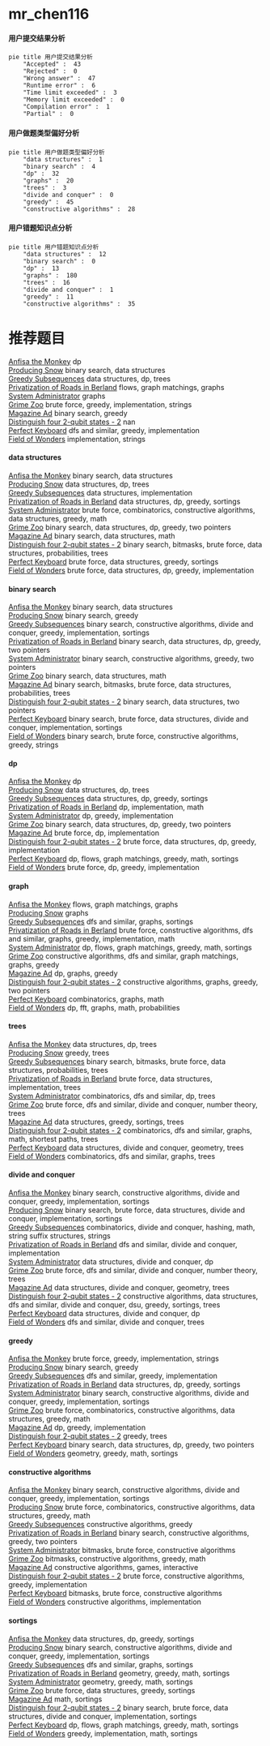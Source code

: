 # mr_chen116
<!-- tabs:start -->
#### **用户提交结果分析**

```mermaid
pie title 用户提交结果分析
    "Accepted" :  43
    "Rejected" :  0
    "Wrong answer" :  47
    "Runtime error" :  6
    "Time limit exceeded" :  3
    "Memory limit exceeded" :  0
    "Compilation error" :  1
    "Partial" :  0
```
#### **用户做题类型偏好分析**

```mermaid
pie title 用户做题类型偏好分析
    "data structures" :  1
    "binary search" :  4
    "dp" :  32
    "graphs" :  20
    "trees" :  3
    "divide and conquer" :  0
    "greedy" :  45
    "constructive algorithms" :  28
```
#### **用户错题知识点分析**

```mermaid
pie title 用户错题知识点分析
    "data structures" :  12
    "binary search" :  0
    "dp" :  13
    "graphs" :  180
    "trees" :  16
    "divide and conquer" :  1
    "greedy" :  11
    "constructive algorithms" :  35
```
<!-- tabs:end -->
# 推荐题目
[Anfisa the Monkey](http://codeforces.com/problemset/problem/44/E)		dp		  
[Producing Snow](http://codeforces.com/problemset/problem/923/B)		binary search,
                        data structures		  
[Greedy Subsequences](http://codeforces.com/problemset/problem/1132/G)		data structures,
                        dp,
                        trees		  
[Privatization of Roads in Berland](http://codeforces.com/problemset/problem/1070/I)		flows,
                        graph matchings,
                        graphs		  
[System Administrator](http://codeforces.com/problemset/problem/22/C)		graphs		  
[Grime Zoo](http://codeforces.com/problemset/problem/1411/D)		brute force,
                        greedy,
                        implementation,
                        strings		  
[Magazine Ad](http://codeforces.com/problemset/problem/803/D)		binary search,
                        greedy		  
[Distinguish four 2-qubit states - 2](http://codeforces.com/problemset/problem/1002/B4)		nan		  
[Perfect Keyboard](http://codeforces.com/problemset/problem/1303/C)		dfs and similar,
                        greedy,
                        implementation		  
[Field of Wonders](http://codeforces.com/problemset/problem/883/E)		implementation,
                        strings		  
<!-- tabs:start -->
#### **data structures**
[Anfisa the Monkey](http://codeforces.com/problemset/problem/923/B)		binary search,
                        data structures		  
[Producing Snow](http://codeforces.com/problemset/problem/1132/G)		data structures,
                        dp,
                        trees		  
[Greedy Subsequences](http://codeforces.com/problemset/problem/319/B)		data structures,
                        implementation		  
[Privatization of Roads in Berland](http://codeforces.com/problemset/problem/777/B)		data structures,
                        dp,
                        greedy,
                        sortings		  
[System Administrator](http://codeforces.com/problemset/problem/1276/C)		brute force,
                        combinatorics,
                        constructive algorithms,
                        data structures,
                        greedy,
                        math		  
[Grime Zoo](http://codeforces.com/problemset/problem/1492/C)		binary search,
                        data structures,
                        dp,
                        greedy,
                        two pointers		  
[Magazine Ad](http://codeforces.com/problemset/problem/1490/G)		binary search,
                        data structures,
                        math		  
[Distinguish four 2-qubit states - 2](http://codeforces.com/problemset/problem/1479/D)		binary search,
                        bitmasks,
                        brute force,
                        data structures,
                        probabilities,
                        trees		  
[Perfect Keyboard](http://codeforces.com/problemset/problem/1497/A)		brute force,
                        data structures,
                        greedy,
                        sortings		  
[Field of Wonders](http://codeforces.com/problemset/problem/1491/C)		brute force,
                        data structures,
                        dp,
                        greedy,
                        implementation		  
#### **binary search**
[Anfisa the Monkey](http://codeforces.com/problemset/problem/923/B)		binary search,
                        data structures		  
[Producing Snow](http://codeforces.com/problemset/problem/803/D)		binary search,
                        greedy		  
[Greedy Subsequences](http://codeforces.com/problemset/problem/1237/C2)		binary search,
                        constructive algorithms,
                        divide and conquer,
                        greedy,
                        implementation,
                        sortings		  
[Privatization of Roads in Berland](http://codeforces.com/problemset/problem/1492/C)		binary search,
                        data structures,
                        dp,
                        greedy,
                        two pointers		  
[System Administrator](http://codeforces.com/problemset/problem/1463/D)		binary search,
                        constructive algorithms,
                        greedy,
                        two pointers		  
[Grime Zoo](http://codeforces.com/problemset/problem/1490/G)		binary search,
                        data structures,
                        math		  
[Magazine Ad](http://codeforces.com/problemset/problem/1479/D)		binary search,
                        bitmasks,
                        brute force,
                        data structures,
                        probabilities,
                        trees		  
[Distinguish four 2-qubit states - 2](http://codeforces.com/problemset/problem/1436/E)		binary search,
                        data structures,
                        two pointers		  
[Perfect Keyboard](http://codeforces.com/problemset/problem/1461/D)		binary search,
                        brute force,
                        data structures,
                        divide and conquer,
                        implementation,
                        sortings		  
[Field of Wonders](http://codeforces.com/problemset/problem/1493/C)		binary search,
                        brute force,
                        constructive algorithms,
                        greedy,
                        strings		  
#### **dp**
[Anfisa the Monkey](http://codeforces.com/problemset/problem/44/E)		dp		  
[Producing Snow](http://codeforces.com/problemset/problem/1132/G)		data structures,
                        dp,
                        trees		  
[Greedy Subsequences](http://codeforces.com/problemset/problem/777/B)		data structures,
                        dp,
                        greedy,
                        sortings		  
[Privatization of Roads in Berland](http://codeforces.com/problemset/problem/375/E)		dp,
                        implementation,
                        math		  
[System Administrator](http://codeforces.com/problemset/problem/489/C)		dp,
                        greedy,
                        implementation		  
[Grime Zoo](http://codeforces.com/problemset/problem/1492/C)		binary search,
                        data structures,
                        dp,
                        greedy,
                        two pointers		  
[Magazine Ad](https://codeforces.com/contest/1457/problem/C)		brute force,
                        dp,
                        implementation		  
[Distinguish four 2-qubit states - 2](http://codeforces.com/problemset/problem/1491/C)		brute force,
                        data structures,
                        dp,
                        greedy,
                        implementation		  
[Perfect Keyboard](http://codeforces.com/problemset/problem/1437/C)		dp,
                        flows,
                        graph matchings,
                        greedy,
                        math,
                        sortings		  
[Field of Wonders](http://codeforces.com/problemset/problem/1499/B)		brute force,
                        dp,
                        greedy,
                        implementation		  
#### **graph**
[Anfisa the Monkey](http://codeforces.com/problemset/problem/1070/I)		flows,
                        graph matchings,
                        graphs		  
[Producing Snow](http://codeforces.com/problemset/problem/22/C)		graphs		  
[Greedy Subsequences](https://codeforces.com/contest/512/problem/A)		dfs and similar,
                        graphs,
                        sortings		  
[Privatization of Roads in Berland](http://codeforces.com/problemset/problem/1487/C)		brute force,
                        constructive algorithms,
                        dfs and similar,
                        graphs,
                        greedy,
                        implementation,
                        math		  
[System Administrator](http://codeforces.com/problemset/problem/1437/C)		dp,
                        flows,
                        graph matchings,
                        greedy,
                        math,
                        sortings		  
[Grime Zoo](http://codeforces.com/problemset/problem/1470/D)		constructive algorithms,
                        dfs and similar,
                        graph matchings,
                        graphs,
                        greedy		  
[Magazine Ad](http://codeforces.com/problemset/problem/1476/C)		dp,
                        graphs,
                        greedy		  
[Distinguish four 2-qubit states - 2](http://codeforces.com/problemset/problem/1304/D)		constructive algorithms,
                        graphs,
                        greedy,
                        two pointers		  
[Perfect Keyboard](http://codeforces.com/problemset/problem/1475/C)		combinatorics,
                        graphs,
                        math		  
[Field of Wonders](http://codeforces.com/problemset/problem/553/E)		dp,
                        fft,
                        graphs,
                        math,
                        probabilities		  
#### **trees**
[Anfisa the Monkey](http://codeforces.com/problemset/problem/1132/G)		data structures,
                        dp,
                        trees		  
[Producing Snow](http://codeforces.com/problemset/problem/526/G)		greedy,
                        trees		  
[Greedy Subsequences](http://codeforces.com/problemset/problem/1479/D)		binary search,
                        bitmasks,
                        brute force,
                        data structures,
                        probabilities,
                        trees		  
[Privatization of Roads in Berland](http://codeforces.com/problemset/problem/1511/C)		brute force,
                        data structures,
                        implementation,
                        trees		  
[System Administrator](http://codeforces.com/problemset/problem/1499/F)		combinatorics,
                        dfs and similar,
                        dp,
                        trees		  
[Grime Zoo](http://codeforces.com/problemset/problem/1491/E)		brute force,
                        dfs and similar,
                        divide and conquer,
                        number theory,
                        trees		  
[Magazine Ad](http://codeforces.com/problemset/problem/1466/D)		data structures,
                        greedy,
                        sortings,
                        trees		  
[Distinguish four 2-qubit states - 2](http://codeforces.com/problemset/problem/1495/D)		combinatorics,
                        dfs and similar,
                        graphs,
                        math,
                        shortest paths,
                        trees		  
[Perfect Keyboard](http://codeforces.com/problemset/problem/1303/G)		data structures,
                        divide and conquer,
                        geometry,
                        trees		  
[Field of Wonders](http://codeforces.com/problemset/problem/1454/E)		combinatorics,
                        dfs and similar,
                        graphs,
                        trees		  
#### **divide and conquer**
[Anfisa the Monkey](http://codeforces.com/problemset/problem/1237/C2)		binary search,
                        constructive algorithms,
                        divide and conquer,
                        greedy,
                        implementation,
                        sortings		  
[Producing Snow](http://codeforces.com/problemset/problem/1461/D)		binary search,
                        brute force,
                        data structures,
                        divide and conquer,
                        implementation,
                        sortings		  
[Greedy Subsequences](http://codeforces.com/problemset/problem/1466/G)		combinatorics,
                        divide and conquer,
                        hashing,
                        math,
                        string suffix structures,
                        strings		  
[Privatization of Roads in Berland](http://codeforces.com/problemset/problem/1490/D)		dfs and similar,
                        divide and conquer,
                        implementation		  
[System Administrator](https://codeforces.com/contest/1483/problem/C)		data structures,
                        divide and conquer,
                        dp		  
[Grime Zoo](http://codeforces.com/problemset/problem/1491/E)		brute force,
                        dfs and similar,
                        divide and conquer,
                        number theory,
                        trees		  
[Magazine Ad](http://codeforces.com/problemset/problem/1303/G)		data structures,
                        divide and conquer,
                        geometry,
                        trees		  
[Distinguish four 2-qubit states - 2](http://codeforces.com/problemset/problem/1494/D)		constructive algorithms,
                        data structures,
                        dfs and similar,
                        divide and conquer,
                        dsu,
                        greedy,
                        sortings,
                        trees		  
[Perfect Keyboard](http://codeforces.com/problemset/problem/1482/E)		data structures,
                        divide and conquer,
                        dp		  
[Field of Wonders](http://codeforces.com/problemset/problem/566/C)		dfs and similar,
                        divide and conquer,
                        trees		  
#### **greedy**
[Anfisa the Monkey](http://codeforces.com/problemset/problem/1411/D)		brute force,
                        greedy,
                        implementation,
                        strings		  
[Producing Snow](http://codeforces.com/problemset/problem/803/D)		binary search,
                        greedy		  
[Greedy Subsequences](http://codeforces.com/problemset/problem/1303/C)		dfs and similar,
                        greedy,
                        implementation		  
[Privatization of Roads in Berland](http://codeforces.com/problemset/problem/777/B)		data structures,
                        dp,
                        greedy,
                        sortings		  
[System Administrator](http://codeforces.com/problemset/problem/1237/C2)		binary search,
                        constructive algorithms,
                        divide and conquer,
                        greedy,
                        implementation,
                        sortings		  
[Grime Zoo](http://codeforces.com/problemset/problem/1276/C)		brute force,
                        combinatorics,
                        constructive algorithms,
                        data structures,
                        greedy,
                        math		  
[Magazine Ad](http://codeforces.com/problemset/problem/489/C)		dp,
                        greedy,
                        implementation		  
[Distinguish four 2-qubit states - 2](http://codeforces.com/problemset/problem/526/G)		greedy,
                        trees		  
[Perfect Keyboard](http://codeforces.com/problemset/problem/1492/C)		binary search,
                        data structures,
                        dp,
                        greedy,
                        two pointers		  
[Field of Wonders](https://codeforces.com/contest/1496/problem/C)		geometry,
                        greedy,
                        math,
                        sortings		  
#### **constructive algorithms**
[Anfisa the Monkey](http://codeforces.com/problemset/problem/1237/C2)		binary search,
                        constructive algorithms,
                        divide and conquer,
                        greedy,
                        implementation,
                        sortings		  
[Producing Snow](http://codeforces.com/problemset/problem/1276/C)		brute force,
                        combinatorics,
                        constructive algorithms,
                        data structures,
                        greedy,
                        math		  
[Greedy Subsequences](http://codeforces.com/problemset/problem/1493/A)		constructive algorithms,
                        greedy		  
[Privatization of Roads in Berland](http://codeforces.com/problemset/problem/1463/D)		binary search,
                        constructive algorithms,
                        greedy,
                        two pointers		  
[System Administrator](https://codeforces.com/contest/1456/problem/B)		bitmasks,
                        brute force,
                        constructive algorithms		  
[Grime Zoo](http://codeforces.com/problemset/problem/1492/D)		bitmasks,
                        constructive algorithms,
                        greedy,
                        math		  
[Magazine Ad](https://codeforces.com/contest/1504/problem/D)		constructive algorithms,
                        games,
                        interactive		  
[Distinguish four 2-qubit states - 2](https://codeforces.com/contest/1483/problem/A)		brute force,
                        constructive algorithms,
                        greedy,
                        implementation		  
[Perfect Keyboard](https://codeforces.com/contest/1457/problem/D)		bitmasks,
                        brute force,
                        constructive algorithms		  
[Field of Wonders](http://codeforces.com/problemset/problem/1513/A)		constructive algorithms,
                        implementation		  
#### **sortings**
[Anfisa the Monkey](http://codeforces.com/problemset/problem/777/B)		data structures,
                        dp,
                        greedy,
                        sortings		  
[Producing Snow](http://codeforces.com/problemset/problem/1237/C2)		binary search,
                        constructive algorithms,
                        divide and conquer,
                        greedy,
                        implementation,
                        sortings		  
[Greedy Subsequences](https://codeforces.com/contest/512/problem/A)		dfs and similar,
                        graphs,
                        sortings		  
[Privatization of Roads in Berland](https://codeforces.com/contest/1496/problem/C)		geometry,
                        greedy,
                        math,
                        sortings		  
[System Administrator](http://codeforces.com/problemset/problem/1495/A)		geometry,
                        greedy,
                        math,
                        sortings		  
[Grime Zoo](http://codeforces.com/problemset/problem/1497/A)		brute force,
                        data structures,
                        greedy,
                        sortings		  
[Magazine Ad](http://codeforces.com/problemset/problem/1427/A)		math,
                        sortings		  
[Distinguish four 2-qubit states - 2](http://codeforces.com/problemset/problem/1461/D)		binary search,
                        brute force,
                        data structures,
                        divide and conquer,
                        implementation,
                        sortings		  
[Perfect Keyboard](http://codeforces.com/problemset/problem/1437/C)		dp,
                        flows,
                        graph matchings,
                        greedy,
                        math,
                        sortings		  
[Field of Wonders](http://codeforces.com/problemset/problem/1473/A)		greedy,
                        implementation,
                        math,
                        sortings		  
<!-- tabs:end -->
